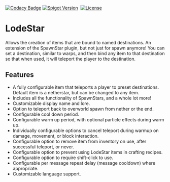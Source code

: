[![Codacy Badge](https://app.codacy.com/project/badge/Grade/b6ce0eeb50774ec89cf60b81e8d3522f)](https://www.codacy.com/gh/tim-savage/LodeStar/dashboard?utm_source=github.com&amp;utm_medium=referral&amp;utm_content=tim-savage/LodeStar&amp;utm_campaign=Badge_Grade)
[![Spigot Version](https://badgen.net/static/spigot-api/1.21.7?color=yellow)](https://spigotmc.org)
&nbsp;[![License](https://badgen.net/static/license/GPLv3)](https://www.gnu.org/licenses/gpl-3.0)

# LodeStar

Allows the creation of items that are bound to named destinations.
An extension of the SpawnStar plugin, but not just for spawn anymore!
You can set a destination, similar to warps, and then bind any item to that 
destination so that when used, it will teleport the player to the destination.

## Features

*  A fully configurable item that teleports a player to preset destinations. Default item is a netherstar, but can be changed to any item.
*  Includes all the functionality of SpawnStars, and a whole lot more!
*  Customizable display name and lore.
*  Option to teleport back to overworld spawn from nether or the end.
*  Configurable cool down period.
*  Configurable warm up period, with optional particle effects during warm up.
*  Individually configurable options to cancel teleport during warmup on damage, movement, or block interaction.
*  Configurable option to remove item from inventory on use, after successful teleport, or never.
*  Configurable option to prevent using LodeStar items in crafting recipes.
*  Configurable option to require shift-click to use.
*  Configurable per message repeat delay (message cooldown) where appropriate.
*  Customizable language support.
